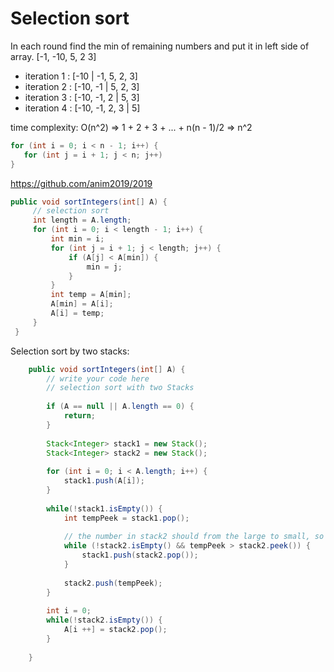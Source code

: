# Selection sort
In each round find the min of remaining numbers and put it in left side of array.
[-1, -10, 5, 2 3]
* iteration 1 : [-10 | -1, 5, 2, 3]
* iteration 2 : [-10, -1 | 5, 2, 3]
* iteration 3 : [-10, -1, 2 | 5, 3]
* iteration 4 : [-10, -1, 2, 3 | 5]

time complexity: O(n^2) => 1 + 2 + 3 + ... + n(n - 1)/2 => n^2 
```java
for (int i = 0; i < n - 1; i++) {
   for (int j = i + 1; j < n; j++)
}
```

https://github.com/anim2019/2019
```java
public void sortIntegers(int[] A) {
     // selection sort
     int length = A.length;
     for (int i = 0; i < length - 1; i++) {
         int min = i;
         for (int j = i + 1; j < length; j++) {
             if (A[j] < A[min]) {
                 min = j;
             }
         }
         int temp = A[min];
         A[min] = A[i];
         A[i] = temp;
     }
 }
```

Selection sort by two stacks:
```java
    public void sortIntegers(int[] A) {
        // write your code here
        // selection sort with two Stacks
        
        if (A == null || A.length == 0) {
            return;
        }
        
        Stack<Integer> stack1 = new Stack();
        Stack<Integer> stack2 = new Stack();
        
        for (int i = 0; i < A.length; i++) {
            stack1.push(A[i]);
        }
        
        while(!stack1.isEmpty()) {
            int tempPeek = stack1.pop();
            
            // the number in stack2 should from the large to small, so if the temppeek is larget than stack2 peek, we should push all smaller number back to stack1 temporarily
            while (!stack2.isEmpty() && tempPeek > stack2.peek()) {
                stack1.push(stack2.pop());
            }
            
            stack2.push(tempPeek);
        }
        
        int i = 0;
        while(!stack2.isEmpty()) {
            A[i ++] = stack2.pop();
        }
        
    }
```

